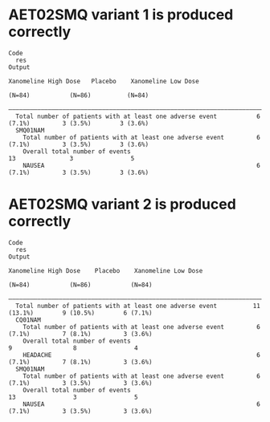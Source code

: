 # AET02SMQ variant 1 is produced correctly

    Code
      res
    Output
                                                                   Xanomeline High Dose   Placebo    Xanomeline Low Dose
                                                                          (N=84)           (N=86)          (N=84)       
      ——————————————————————————————————————————————————————————————————————————————————————————————————————————————————
      Total number of patients with at least one adverse event           6 (7.1%)         3 (3.5%)        3 (3.6%)      
      SMQ01NAM                                                                                                          
        Total number of patients with at least one adverse event         6 (7.1%)         3 (3.5%)        3 (3.6%)      
        Overall total number of events                                      13               3                5         
        NAUSEA                                                           6 (7.1%)         3 (3.5%)        3 (3.6%)      

# AET02SMQ variant 2 is produced correctly

    Code
      res
    Output
                                                                   Xanomeline High Dose    Placebo    Xanomeline Low Dose
                                                                          (N=84)           (N=86)           (N=84)       
      ———————————————————————————————————————————————————————————————————————————————————————————————————————————————————
      Total number of patients with at least one adverse event          11 (13.1%)        9 (10.5%)        6 (7.1%)      
      CQ01NAM                                                                                                            
        Total number of patients with at least one adverse event         6 (7.1%)         7 (8.1%)         3 (3.6%)      
        Overall total number of events                                      9                 8                4         
        HEADACHE                                                         6 (7.1%)         7 (8.1%)         3 (3.6%)      
      SMQ01NAM                                                                                                           
        Total number of patients with at least one adverse event         6 (7.1%)         3 (3.5%)         3 (3.6%)      
        Overall total number of events                                      13                3                5         
        NAUSEA                                                           6 (7.1%)         3 (3.5%)         3 (3.6%)      

